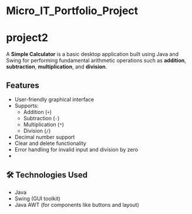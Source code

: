 # Micro_IT_Portfolio_Project


# project2

A **Simple Calculator** is a basic desktop application built using Java and Swing for performing fundamental arithmetic operations such as **addition**, **subtraction**, **multiplication**, and **division**.

## Features

- User-friendly graphical interface
- Supports:
  - Addition (`+`)
  - Subtraction (`-`)
  - Multiplication (`*`)
  - Division (`/`)
- Decimal number support
- Clear and delete functionality
- Error handling for invalid input and division by zero
- 

## 🛠️ Technologies Used

- Java
- Swing (GUI toolkit)
- Java AWT (for components like buttons and layout)
